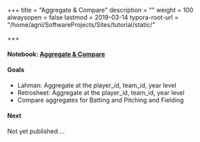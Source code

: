 +++
title = "Aggregate & Compare"
description = ""
weight = 100
alwaysopen = false
lastmod = 2019-03-14
typora-root-url = "/home/agni/SoftwareProjects/Sites/tutorial/static/"

+++

#### Notebook: [Aggregate & Compare](http://nbviewer.jupyter.org/github/sdiehl28/tutorial-jupyter-notebooks/blob/master/python/BB08-CompareRetroLahman.ipynb)

#### Goals
* Lahman: Aggregate at the player_id, team_id, year level
* Retrosheet: Aggregate at the player_id, team_id, year level
* Compare aggregates for Batting and Pitching and Fielding

#### Next
Not yet published ...

